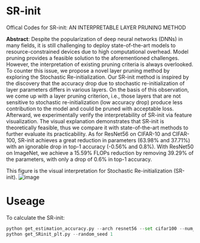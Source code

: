 # SR-init
Offical Codes for SR-init: AN INTERPRETABLE LAYER PRUNING METHOD

**Abstract**: Despite the popularization of deep neural networks (DNNs) in many fields, it is still challenging to deploy state-of-the-art models to resource-constrained devices due to high computational overhead. Model pruning provides a feasible solution to the aforementioned challenges. However, the interpretation of existing pruning criteria is always overlooked. To counter this issue, we propose a novel layer pruning method by exploring the Stochastic Re-initialization. Our SR-init method is inspired by the discovery that the accuracy drop due to stochastic re-initialization of layer parameters differs in various layers. On the basis of this observation, we come up with a layer pruning criterion, i.e., those layers that are not sensitive to stochastic re-initialization (low accuracy drop) produce less contribution to the model and could be pruned with acceptable loss. Afterward, we experimentally verify the interpretability of SR-init via feature visualization. The visual explanation demonstrates that SR-init is theoretically feasible, thus we compare it with state-of-the-art methods to further evaluate its practicability. As for ResNet56 on CIFAR-10 and CIFAR-100, SR-init achieves a great reduction in parameters (63.98% and 37.71%) with an ignorable drop in top-1 accuracy (-0.56% and 0.8%). With ResNet50 on ImageNet, we achieve a 15.59% FLOPs reduction by removing 39.29% of the parameters, with only a drop of 0.6% in top-1 accuracy.

 This figure is the visual interpretation for Stochastic Re-initialization (SR-init).
![image](https://github.com/huitang-zjut/SR-init/blob/main/img/visualization.png)

# Useage
To calculate the SR-init:

```python
python get_estimation_accuracy.py --arch resnet56 --set cifar100 --num_classes 100 --random_seed 1 --evaluate --gpu 1
python get_SRinit_plt.py --random_seed 1
```
